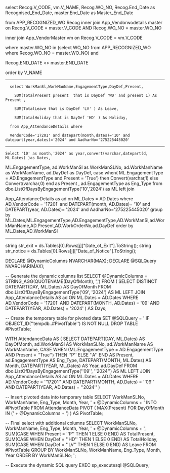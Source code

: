 



select Recog.V_CODE, vm.V_NAME, Recog.WO_NO, Recog.End_Date as Recognised_End_Date,
 master.End_Date as Master_End_Date

from APP_RECOGNIZED_WO Recog
inner join App_Vendorwodetails master
on Recog.V_CODE = master.V_CODE AND
 Recog.WO_NO = master.WO_NO

 inner join
 App_VendorMaster vm
 on Recog.V_CODE = vm.V_CODE

 where master.WO_NO in (select WO_NO from APP_RECOGNIZED_WO where Recog.WO_NO = master.WO_NO) and
 
 Recog.END_DATE <> master.END_DATE

 order by V_NAME




-------------------------------
      select WorkManSl,WorkManName,EngagementType,DayDef,Present,

        SUM(TotalPresent present  that is DayDef 'WD' and present 1) As Present ,

        SUM(TotalLeave that is DayDef 'LV' ) As Leave,

        SUM(totalHoliday that is DayDef 'HD' ) As Holiday,
      
      from App_AttendanceDetails where 
      
      VendorCode='17201' and datepart(month,dates)='10' and datepart(year,dates)='2024' and AadharNo='275225445020'


----
    Select '10' as month,'2024' as year,convert(varchar,datepart(d, ML.Dates) )as Dates,
   ML.EngagementType,
   ad.WorkManSl as WorkManSLNo,
   ad.WorkManName as WorkManName, 
   ad.DayDef as DayDef, 
   case when( ML.EngagementType = AD.EngagementType and Present = 'True')
   then Convert(varchar,1) else Convert(varchar,0) end as Present ,
   ad.EngagementType as Eng_Type from dbo.ListOfDaysByEngagementType('10','2024')
   as ML
   left join 
   
   App_AttendanceDetails as ad on ML.Dates = AD.Dates
   where AD.VendorCode = '17201'  and DATEPART(month, AD.Dates)= '10' and DATEPART(year, AD.Dates)= '2024'  and AadharNo='275225445020' 
   group by ML.Dates,ML.EngagementType,AD.EngagementType,AD.WorkManSl,ad.WorkManName,AD.Present,AD.WorkOrderNo,ad.DayDef order by ML.Dates,AD.WorkManSl  

 
 -----------------
 
 string str_exit = ds.Tables[0].Rows[j]["Date_of_Exit"].ToString();
                    string str_notice = ds.Tables[0].Rows[j]["Date_of_Notice"].ToString();


DECLARE @DynamicColumns NVARCHAR(MAX); 
DECLARE @SQLQuery NVARCHAR(MAX);

-- Generate the dynamic columns list
SELECT @DynamicColumns = STRING_AGG(QUOTENAME(DayOfMonth), ',') 
FROM ( 
    SELECT DISTINCT DATEPART(DAY, ML.Dates) AS DayOfMonth 
    FROM dbo.ListOfDaysByEngagementType('09', '2024') AS ML 
    LEFT JOIN App_AttendanceDetails AS ad ON ML.Dates = AD.Dates 
    WHERE AD.VendorCode = '17201' 
    AND DATEPART(MONTH, AD.Dates) = '09' 
    AND DATEPART(YEAR, AD.Dates) = '2024' 
) AS Days;

-- Create the temporary table for pivoted data
SET @SQLQuery = '
IF OBJECT_ID(''tempdb..#PivotTable'') IS NOT NULL
    DROP TABLE #PivotTable;

WITH AttendanceData AS (
    SELECT 
        DATEPART(DAY, ML.Dates) AS DayOfMonth, 
        ad.WorkManSl AS WorkManSLNo, 
        ad.WorkManName AS WorkManName, 
        CASE 
            WHEN (ML.EngagementType = AD.EngagementType AND Present = ''True'') THEN ''P'' 
            ELSE ''A'' 
        END AS Present, 
        ad.EngagementType AS Eng_Type, 
        DATEPART(MONTH, ML.Dates) AS Month,
        DATEPART(YEAR, ML.Dates) AS Year,
        ad.DayDef
    FROM dbo.ListOfDaysByEngagementType(''09'', ''2024'') AS ML 
    LEFT JOIN App_AttendanceDetails AS ad ON ML.Dates = AD.Dates 
    WHERE AD.VendorCode = ''17201'' 
    AND DATEPART(MONTH, AD.Dates) = ''09'' 
    AND DATEPART(YEAR, AD.Dates) = ''2024''
)

-- Insert pivoted data into temporary table
SELECT 
    WorkManSLNo, 
    WorkManName, 
    Eng_Type, 
    Month, 
    Year, 
    ' + @DynamicColumns + '
INTO #PivotTable
FROM AttendanceData
PIVOT ( 
    MAX(Present) FOR DayOfMonth IN (' + @DynamicColumns + ') 
) AS PivotTable;

-- Final select with additional columns
SELECT 
    WorkManSLNo, 
    WorkManName, 
    Eng_Type, 
    Month, 
    Year, 
    ' + @DynamicColumns + ', 
    SUM(CASE WHEN Present = ''P'' THEN 1 ELSE 0 END) AS TotalPresent,
    SUM(CASE WHEN DayDef = ''HD'' THEN 1 ELSE 0 END) AS TotalHoliday,
    SUM(CASE WHEN DayDef = ''LV'' THEN 1 ELSE 0 END) AS Leave
FROM #PivotTable
GROUP BY WorkManSLNo, WorkManName, Eng_Type, Month, Year
ORDER BY WorkManSLNo;
';

-- Execute the dynamic SQL query
EXEC sp_executesql @SQLQuery;
